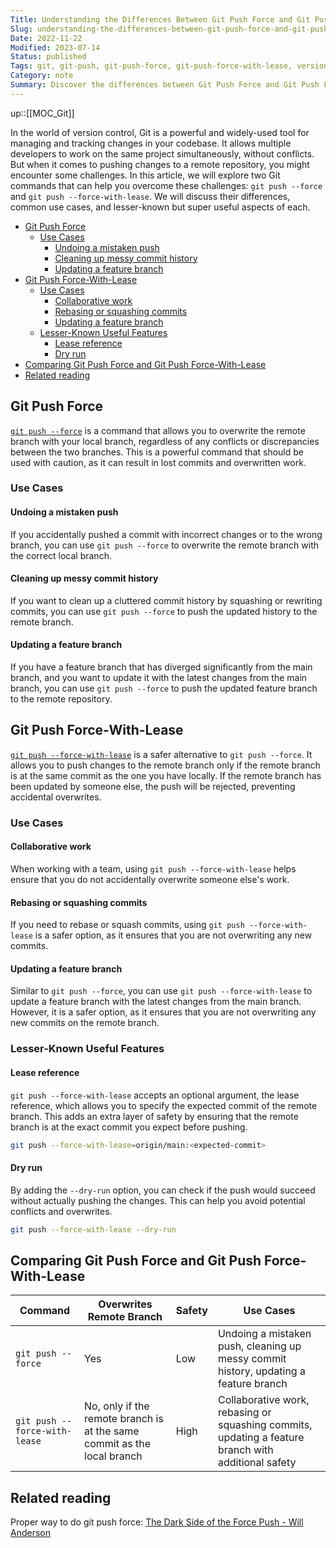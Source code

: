 ```yaml
---
Title: Understanding the Differences Between Git Push Force and Git Push Force-With-Lease
Slug: understanding-the-differences-between-git-push-force-and-git-push-force-with-lease
Date: 2022-11-22
Modified: 2023-07-14
Status: published
Tags: git, git-push, git-push-force, git-push-force-with-lease, version-control, collaboration, commit-history, rebasing, squashing, git-commands
Category: note
Summary: Discover the differences between Git Push Force and Git Push Force-With-Lease, their common use cases, and lesser-known features to help you manage your codebase effectively and safely.
---
```

up::[[MOC_Git]]

In the world of version control, Git is a powerful and widely-used tool for managing and tracking changes in your codebase. It allows multiple developers to work on the same project simultaneously, without conflicts. But when it comes to pushing changes to a remote repository, you might encounter some challenges. In this article, we will explore two Git commands that can help you overcome these challenges: `git push --force` and `git push --force-with-lease`. We will discuss their differences, common use cases, and lesser-known but super useful aspects of each.

<!-- MarkdownTOC levels="2,3,4" autolink="true" autoanchor="true" -->

- [Git Push Force](#git-push-force)
	- [Use Cases](#use-cases)
		- [Undoing a mistaken push](#undoing-a-mistaken-push)
		- [Cleaning up messy commit history](#cleaning-up-messy-commit-history)
		- [Updating a feature branch](#updating-a-feature-branch)
- [Git Push Force-With-Lease](#git-push-force-with-lease)
	- [Use Cases](#use-cases-1)
		- [Collaborative work](#collaborative-work)
		- [Rebasing or squashing commits](#rebasing-or-squashing-commits)
		- [Updating a feature branch](#updating-a-feature-branch-1)
	- [Lesser-Known Useful Features](#lesser-known-useful-features)
		- [Lease reference](#lease-reference)
		- [Dry run](#dry-run)
- [Comparing Git Push Force and Git Push Force-With-Lease](#comparing-git-push-force-and-git-push-force-with-lease)
- [Related reading](#related-reading)

<!-- /MarkdownTOC -->

<a id="git-push-force"></a>
## Git Push Force

[`git push --force`](https://git-scm.com/docs/git-push#Documentation/git-push.txt---force) is a command that allows you to overwrite the remote branch with your local branch, regardless of any conflicts or discrepancies between the two branches. This is a powerful command that should be used with caution, as it can result in lost commits and overwritten work.

<a id="use-cases"></a>
### Use Cases

<a id="undoing-a-mistaken-push"></a>
#### Undoing a mistaken push
If you accidentally pushed a commit with incorrect changes or to the wrong branch, you can use `git push --force` to overwrite the remote branch with the correct local branch.

<a id="cleaning-up-messy-commit-history"></a>
#### Cleaning up messy commit history
If you want to clean up a cluttered commit history by squashing or rewriting commits, you can use `git push --force` to push the updated history to the remote branch.

<a id="updating-a-feature-branch"></a>
#### Updating a feature branch
If you have a feature branch that has diverged significantly from the main branch, and you want to update it with the latest changes from the main branch, you can use `git push --force` to push the updated feature branch to the remote repository.

<a id="git-push-force-with-lease"></a>
## Git Push Force-With-Lease

[`git push --force-with-lease`](https://git-scm.com/docs/git-push#Documentation/git-push.txt---no-force-with-lease) is a safer alternative to `git push --force`. It allows you to push changes to the remote branch only if the remote branch is at the same commit as the one you have locally. If the remote branch has been updated by someone else, the push will be rejected, preventing accidental overwrites.
<a id="use-cases-1"></a>
### Use Cases

<a id="collaborative-work"></a>
#### Collaborative work
When working with a team, using `git push --force-with-lease` helps ensure that you do not accidentally overwrite someone else's work.

<a id="rebasing-or-squashing-commits"></a>
#### Rebasing or squashing commits
If you need to rebase or squash commits, using `git push --force-with-lease` is a safer option, as it ensures that you are not overwriting any new commits.

<a id="updating-a-feature-branch-1"></a>
#### Updating a feature branch
Similar to `git push --force`, you can use `git push --force-with-lease` to update a feature branch with the latest changes from the main branch. However, it is a safer option, as it ensures that you are not overwriting any new commits on the remote branch.

<a id="lesser-known-useful-features"></a>
### Lesser-Known Useful Features

<a id="lease-reference"></a>
#### Lease reference
`git push --force-with-lease` accepts an optional argument, the lease reference, which allows you to specify the expected commit of the remote branch. This adds an extra layer of safety by ensuring that the remote branch is at the exact commit you expect before pushing.

```bash
git push --force-with-lease=origin/main:<expected-commit>
```

<a id="dry-run"></a>
#### Dry run
By adding the `--dry-run` option, you can check if the push would succeed without actually pushing the changes. This can help you avoid potential conflicts and overwrites.

```bash
git push --force-with-lease --dry-run
```

<a id="comparing-git-push-force-and-git-push-force-with-lease"></a>
## Comparing Git Push Force and Git Push Force-With-Lease

| Command | Overwrites Remote Branch | Safety | Use Cases |
|---------|--------------------------|--------|-----------|
| `git push --force` | Yes | Low | Undoing a mistaken push, cleaning up messy commit history, updating a feature branch |
| `git push --force-with-lease` | No, only if the remote branch is at the same commit as the local branch | High | Collaborative work, rebasing or squashing commits, updating a feature branch with additional safety |


<a id="related-reading"></a>
## Related reading
Proper way to do git push force: [The Dark Side of the Force Push - Will Anderson](https://willi.am/blog/2014/08/12/the-dark-side-of-the-force-push/)